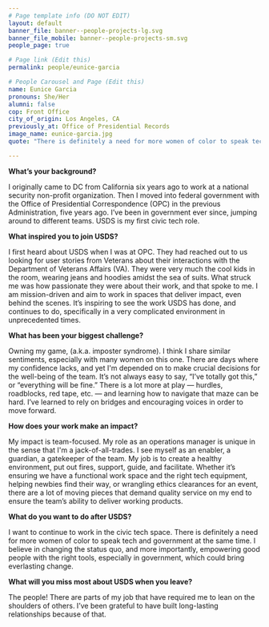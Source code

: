 ```yaml
---
# Page template info (DO NOT EDIT)
layout: default
banner_file: banner--people-projects-lg.svg
banner_file_mobile: banner--people-projects-sm.svg
people_page: true

# Page link (Edit this)
permalink: people/eunice-garcia

# People Carousel and Page (Edit this)
name: Eunice Garcia
pronouns: She/Her
alumni: false
cop: Front Office
city_of_origin: Los Angeles, CA
previously_at: Office of Presidential Records
image_name: eunice-garcia.jpg
quote: "There is definitely a need for more women of color to speak tech and government at the same time. I believe in changing the status quo, and more importantly, empowering good people with the right tools, especially in government."

---
```


**What’s your background?**

I originally came to DC from California six years ago to work at a national security non-profit organization. Then I moved into federal government with the Office of Presidential Correspondence (OPC) in the previous Administration, five years ago. I’ve been in government ever since, jumping around to different teams. USDS is my first civic tech role.

**What inspired you to join USDS?**

I first heard about USDS when I was at OPC. They had reached out to us looking for user stories from Veterans about their interactions with the Department of Veterans Affairs (VA). They were very much the cool kids in the room, wearing jeans and hoodies amidst the sea of suits. What struck me was how passionate they were about their work, and that spoke to me. I am mission-driven and aim to work in spaces that deliver impact, even behind the scenes. It’s inspiring to see the work USDS has done, and continues to do, specifically in a very complicated environment in unprecedented times.

**What has been your biggest challenge?**

Owning my game, (a.k.a. imposter syndrome). I think I share similar sentiments, especially with many women on this one. There are days where my confidence lacks, and yet I'm depended on to make crucial decisions for the well-being of the team.
It’s not always easy to say, “I’ve totally got this,” or “everything will be fine.” There is a lot more at play — hurdles, roadblocks, red tape, etc. — and learning how to navigate that maze can be hard. I’ve learned to rely on bridges and encouraging voices in order to move forward.

**How does your work make an impact?**

My impact is team-focused. My role as an operations manager is unique in the sense that I'm a jack-of-all-trades. I see myself as an enabler, a guardian, a gatekeeper of the team.
My job is to create a healthy environment, put out fires, support, guide, and facilitate. Whether it’s ensuring we have a functional work space and the right tech equipment, helping newbies find their way, or wrangling ethics clearances for an event, there are a lot of moving pieces that demand quality service on my end to ensure the team’s ability to deliver working products.

**What do you want to do after USDS?**

I want to continue to work in the civic tech space. There is definitely a need for more women of color to speak tech and government at the same time. I believe in changing the status quo, and more importantly, empowering good people with the right tools, especially in government, which could bring everlasting change.

**What will you miss most about USDS when you leave?**

The people! There are parts of my job that have required me to lean on the shoulders of others. I’ve been grateful to have built long-lasting relationships because of that.
